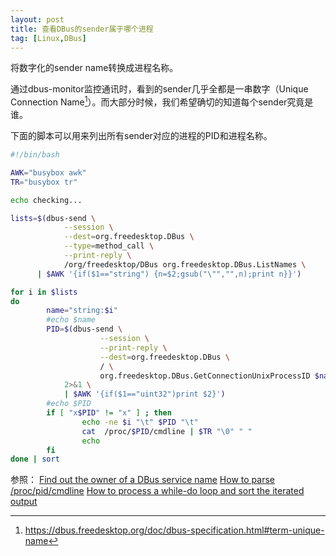 ```yaml
---
layout: post
title: 查看DBus的sender属于哪个进程
tag: [Linux,DBus]
---
```


将数字化的sender name转换成进程名称。

<!--break-->

通过dbus-monitor监控通讯时，看到的sender几乎全都是一串数字（Unique Connection Name[^1]）。而大部分时候，我们希望确切的知道每个sender究竟是谁。

下面的脚本可以用来列出所有sender对应的进程的PID和进程名称。

```bash
#!/bin/bash

AWK="busybox awk"
TR="busybox tr"

echo checking...

lists=$(dbus-send \
            --session \
            --dest=org.freedesktop.DBus \
            --type=method_call \
            --print-reply \
            /org/freedesktop/DBus org.freedesktop.DBus.ListNames \
      | $AWK '{if($1=="string") {n=$2;gsub("\"","",n);print n}}')

for i in $lists
do
        name="string:$i"
        #echo $name
        PID=$(dbus-send \
                    --session \
                    --print-reply \
                    --dest=org.freedesktop.DBus \
                    / \
                    org.freedesktop.DBus.GetConnectionUnixProcessID $name \
            2>&1 \
            | $AWK '{if($1=="uint32")print $2}')
        #echo $PID
        if [ "x$PID" != "x" ] ; then
                echo -ne $i "\t" $PID "\t"
                cat  /proc/$PID/cmdline | $TR "\0" " "
                echo
        fi
done | sort
```

参照：
[Find out the owner of a DBus service name](https://unix.stackexchange.com/questions/379810/find-out-the-owner-of-a-dbus-service-name)
[How to parse /proc/pid/cmdline](https://stackoverflow.com/questions/1585989/how-to-parse-proc-pid-cmdline)
[How to process a while-do loop and sort the iterated output](https://unix.stackexchange.com/questions/166750/how-to-process-a-while-do-loop-and-sort-the-iterated-output)

[^1]:https://dbus.freedesktop.org/doc/dbus-specification.html#term-unique-name
